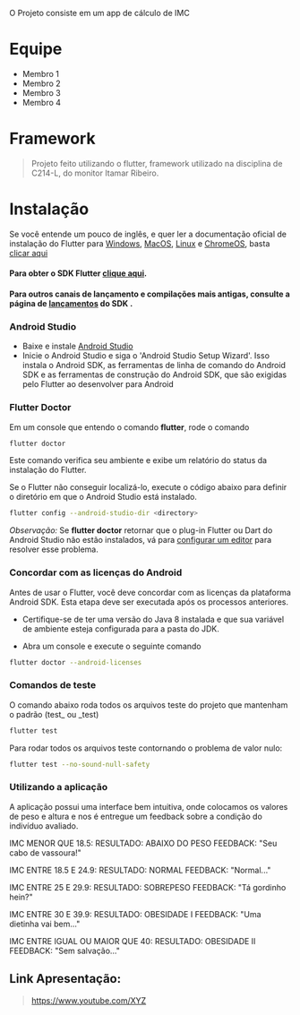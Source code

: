 O Projeto consiste em um app de cálculo de IMC

# Equipe
* Membro 1
* Membro 2
* Membro 3
* Membro 4

# Framework
> Projeto feito utilizando o flutter, framework utilizado na disciplina de C214-L, do monitor Itamar Ribeiro.

# Instalação

Se você entende um pouco de inglês, e quer ler a documentação oficial de instalação do Flutter para <a href="https://docs.flutter.dev/get-started/install/windows">Windows</a>, <a href="https://docs.flutter.dev/get-started/install/macos">MacOS</a>, <a href="https://docs.flutter.dev/get-started/install/linux">Linux</a> e <a href="https://docs.flutter.dev/get-started/install/chromeos">ChromeOS</a>, basta <a href="https://docs.flutter.dev/get-started/install"/>clicar aqui</a>


#### Para obter o SDK Flutter <a href="https://storage.googleapis.com/flutter_infra_release/releases/stable/windows/flutter_windows_2.8.0-stable.zip">clique aqui</a>.

#### Para outros canais de lançamento e compilações mais antigas, consulte a página de <a href="https://docs.flutter.dev/development/tools/sdk/releases">lançamentos</a> do SDK .


### Android Studio

* Baixe e instale <a href="https://developer.android.com/studio">Android Studio</a>
* Inicie o Android Studio e siga o 'Android Studio Setup Wizard'. Isso instala o Android SDK, as ferramentas de linha de comando do Android SDK e as ferramentas de construção do Android SDK, que são exigidas pelo Flutter ao desenvolver para Android

### Flutter Doctor
Em um console que entendo o comando **flutter**, rode o comando
```bash
flutter doctor
```

Este comando verifica seu ambiente e exibe um relatório do status da instalação do Flutter. </br>

Se o Flutter não conseguir localizá-lo, execute o código abaixo para definir o diretório em que o Android Studio está instalado.
```bash
flutter config --android-studio-dir <directory>
```

*Observação:* Se **flutter doctor** retornar que o plug-in Flutter ou Dart do Android Studio não estão instalados, vá para <a href="https://docs.flutter.dev/get-started/editor?tab=androidstudio">configurar um editor</a> para resolver esse problema.

### Concordar com as licenças do Android
Antes de usar o Flutter, você deve concordar com as licenças da plataforma Android SDK. Esta etapa deve ser executada após os processos anteriores.
* Certifique-se de ter uma versão do Java 8 instalada e que sua variável de ambiente esteja configurada para a pasta do JDK. </br>

* Abra um console e execute o seguinte comando
```bash
flutter doctor --android-licenses
```

### Comandos de teste

O comando abaixo roda todos os arquivos teste do projeto que mantenham o padrão (test_ ou _test)

```bash
flutter test
```
Para rodar todos os arquivos teste contornando o problema de valor nulo: 

```bash
flutter test --no-sound-null-safety 
```

### Utilizando a aplicação 

A aplicação possui uma interface bem intuitiva, onde colocamos os valores de peso e altura e nos é entregue um feedback sobre a condição do indivíduo avaliado.

IMC MENOR QUE 18.5:
   RESULTADO: ABAIXO DO PESO
   FEEDBACK: "Seu cabo de vassoura!"

IMC ENTRE 18.5 E 24.9:
   RESULTADO: NORMAL
   FEEDBACK: "Normal..."

IMC ENTRE 25 E 29.9:
   RESULTADO: SOBREPESO
   FEEDBACK: "Tá gordinho hein?"

IMC ENTRE 30 E 39.9:
   RESULTADO: OBESIDADE I
   FEEDBACK: "Uma dietinha vai bem..."

IMC ENTRE IGUAL OU MAIOR QUE 40:
   RESULTADO: OBESIDADE II
   FEEDBACK: "Sem salvação..."


## Link Apresentação:
> https://www.youtube.com/XYZ